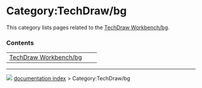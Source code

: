 # Category:TechDraw/bg
This category lists pages related to the [TechDraw Workbench/bg](TechDraw_Workbench/bg.md).

### Contents

|     |     |     |
| --- | --- | --- |
| [TechDraw Workbench/bg](TechDraw_Workbench/bg.md) |



---
![](images/Right_arrow.png) [documentation index](../README.md) > Category:TechDraw/bg
